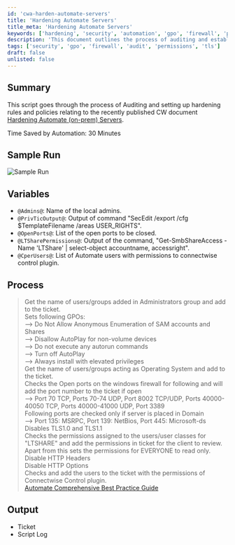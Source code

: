 ```yaml
---
id: 'cwa-harden-automate-servers'
title: 'Hardening Automate Servers'
title_meta: 'Hardening Automate Servers'
keywords: ['hardening', 'security', 'automation', 'gpo', 'firewall', 'permissions', 'tls', 'audit']
description: 'This document outlines the process of auditing and establishing hardening rules and policies for ConnectWise Automate servers based on the latest guidelines. It includes a detailed description of the variables involved, the processes executed, and the expected output, aimed at enhancing server security and compliance.'
tags: ['security', 'gpo', 'firewall', 'audit', 'permissions', 'tls']
draft: false
unlisted: false
---
```

## Summary

This script goes through the process of Auditing and setting up hardening rules and policies relating to the recently published CW document [Hardening Automate (on-prem) Servers](https://proval.itglue.com/DOC-5078775-8025389).

Time Saved by Automation: 30 Minutes

## Sample Run

![Sample Run](5078775/docs/8027694/images/11180841)

## Variables

- `@Admins@`: Name of the local admins.
- `@PrivTicOutput@`: Output of command "SecEdit /export /cfg $TemplateFilename /areas USER_RIGHTS".
- `@OpenPorts@`: List of the open ports to be closed.
- `@LTSharePermissions@`: Output of the command, "Get-SmbShareAccess -Name 'LTShare' | select-object accountname, accessright".
- `@CperUsers@`: List of Automate users with permissions to connectwise control plugin.

## Process

> Get the name of users/groups added in Administrators group and add to the ticket.  
> Sets following GPOs:  
> --> Do Not Allow Anonymous Enumeration of SAM accounts and Shares  
> --> Disallow AutoPlay for non-volume devices  
> --> Do not execute any autorun commands  
> --> Turn off AutoPlay  
> --> Always install with elevated privileges  
> Get the name of users/groups acting as Operating System and add to the ticket.  
> Checks the Open ports on the windows firewall for following and will add the port number to the ticket if open  
> --> Port 70 TCP, Ports 70-74 UDP, Port 8002 TCP/UDP, Ports 40000-40050 TCP, Ports 40000-41000 UDP, Port 3389  
> Following ports are checked only if server is placed in Domain  
> --> Port 135: MSRPC, Port 139: NetBios, Port 445: Microsoft-ds  
> Disables TLS1.0 and TLS1.1  
> Checks the permissions assigned to the users/user classes for "LTSHARE" and add the permissions in ticket for the client to review. Apart from this sets the permissions for EVERYONE to read only.  
> Disable HTTP Headers  
> Disable HTTP Options  
> Checks and add the users to the ticket with the permissions of Connectwise Control plugin.  
> [Automate Comprehensive Best Practice Guide](https://university.connectwise.com/content/userdocs/business_knowledge/Automate_Comprehensive_Best_Practice_Guide.pdf)

## Output

- Ticket
- Script Log

